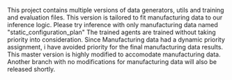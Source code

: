 This project contains multiple versions of data generators, utils and training and evaluation files. This version is tailored to fit manufacturing data to our inference logic. Please try inference with only manufacturing data named "static_configuration_plan" 
The trained agents are trained without taking priority into consideration. Since Manufacturing data had a dynamic priority assignment, i have avoided priority for the final manufacturing data results. 
This master version is highly modified to accomodate manufacturing data. 
Another branch with no modifications for manufacturing data will also be released shortly. 
